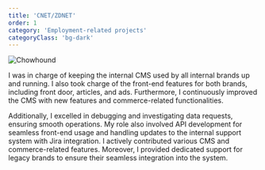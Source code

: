```yaml
---
title: 'CNET/ZDNET'
order: 1
category: 'Employment-related projects'
categoryClass: 'bg-dark'
---
```


![Chowhound](/images/chowhound.png)

I was in charge of keeping the internal CMS used by all internal brands up and running. I also took charge of the front-end features for both brands, including front door, articles, and ads. Furthermore, I continuously improved the CMS with new features and commerce-related functionalities.

Additionally, I excelled in debugging and investigating data requests, ensuring smooth operations. My role also involved API development for seamless front-end usage and handling updates to the internal support system with Jira integration. I actively contributed various CMS and commerce-related features. Moreover, I provided dedicated support for legacy brands to ensure their seamless integration into the system.
